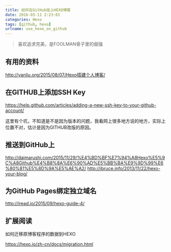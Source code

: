 ```yaml
---
title: 如何在GitHub挂上HEXO博客
date: 2016-03-11 2:23:01
categories: Hexo
tags: [github, hexo]
urlname: use_hexo_on_github
---
```


> 喜欢追求完美，是FOOLMAN骨子里的倔强

## 有用的资料

http://yanliu.org/2015/08/07/Hexo搭建个人博客/

## 在GITHUB上添加SSH Key

https://help.github.com/articles/adding-a-new-ssh-key-to-your-github-account/

这里有个坑，不知道是不是因为版本的问题，我看网上很多地方说的地方，实际上位置不对，估计是因为GITHUB改版的原因。

## 推送到GitHub上

http://daimarushi.com/2015/11/29/%E4%BD%BF%E7%94%A8Hexo%E5%9C%A8Github%E4%B8%8A%E6%90%AD%E5%BB%BA%E9%9D%99%E6%80%81%E5%8D%9A%E5%AE%A2/
http://ibruce.info/2013/11/22/hexo-your-blog/

## 为GitHub Pages绑定独立域名

http://iread.io/2015/09/hexo-guide-4/

## 扩展阅读

如何迁移原博客程序的数据到HEXO

https://hexo.io/zh-cn/docs/migration.html

